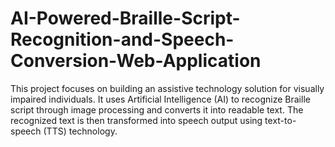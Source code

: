 # AI-Powered-Braille-Script-Recognition-and-Speech-Conversion-Web-Application
This project focuses on building an assistive technology solution for visually impaired individuals. It uses Artificial Intelligence (AI) to recognize Braille script through image processing and converts it into readable text. The recognized text is then transformed into speech output using text-to-speech (TTS) technology. 

